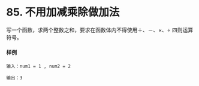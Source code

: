 # 85. 不用加减乘除做加法

写一个函数，求两个整数之和，要求在函数体内不得使用＋、－、×、÷ 四则运算符号。

#### 样例

```
输入：num1 = 1 , num2 = 2

输出：3
```